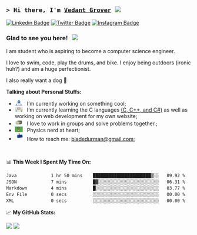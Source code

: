 ### <samp>&gt; Hi there, I'm <a href="https://www.instagram.com/vedantgrover06" target="_blank">Vedant Grover</a> <img src="https://media.giphy.com/media/hvRJCLFzcasrR4ia7z/giphy.gif" width="25"> </samp>

[![Linkedin Badge](https://img.shields.io/badge/-LinkedIn-0e76a8?style=flat-square&logo=Linkedin&logoColor=white)](https://www.linkedin.com/in/vedant-grover-523825246/)
[![Twitter Badge](https://img.shields.io/badge/-Twitter-00acee?style=flat-square&logo=Twitter&logoColor=white)](https://twitter.com/VedantGrover5)
[![Instagram Badge](https://img.shields.io/badge/-Instagram-e4405f?style=flat-square&logo=Instagram&logoColor=white)](https://instagram.com/vedantgrover06/)

<!-- [![Website Badge](https://img.shields.io/badge/Website-3b5998?style=flat-square&logo=google-chrome&logoColor=white)](https://gkassym.netlify.app) -->

### Glad to see you here! &nbsp; ![](https://visitor-badge.glitch.me/badge?page_id=vedantgrover.vedantgrover)

I am student who is aspiring to become a computer science engineer.

I love to swim, code, play the drums, and bike. I enjoy being outdoors (ironic huh?) and am a huge perfectionist. 

I also really want a dog 🐶

<!-- <img align="right" alt="GIF" src="assets/coding.gif" width="408" height="318" /> -->
  

**Talking about Personal Stuffs:**

- <img src="assets/developer.gif" width="21" />&nbsp;&nbsp; I’m currently working on something cool;
- <img src="assets/lightning.gif" width="21" />&nbsp;&nbsp; I’m currently learning the C languages [(C, C++, and C#)](https://www.youtube.com/@BroCodez) as well as working on web development for my own website;
- <img src="assets/message.gif" width="21" />&nbsp;&nbsp; I love to work in groups and solve problems together.;
- <img src="assets/physics_nerd.gif" width="21" />&nbsp;&nbsp; Physics nerd at heart;
- <img src="assets/letterbox.gif" width="21" />&nbsp;&nbsp; How to reach me: bladedurman@gmail.com;

</br>

📊 **This Week I Spent My Time On:**
<!--START_SECTION:waka-->

```txt
Java             1 hr 50 mins    ██████████████████████▒░░   89.92 %
JSON             7 mins          █▓░░░░░░░░░░░░░░░░░░░░░░░   06.31 %
Markdown         4 mins          █░░░░░░░░░░░░░░░░░░░░░░░░   03.77 %
Env File         0 secs          ░░░░░░░░░░░░░░░░░░░░░░░░░   00.00 %
XML              0 secs          ░░░░░░░░░░░░░░░░░░░░░░░░░   00.00 %
```

<!--END_SECTION:waka-->


📈 **My GitHub Stats:**

<p>
  <img height="180em" src="https://github-readme-stats.vercel.app/api?username=vedantgrover&show_icons=true&hide_border=true&&count_private=true&include_all_commits=true" />
  <img height="180em" src="https://github-readme-stats.vercel.app/api/top-langs/?username=vedantgrover&exclude_repo=KNN-Image-Classification&show_icons=true&hide_border=true&layout=compact&langs_count=8"/>
</p>




